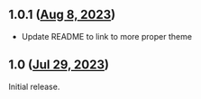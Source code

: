 ## 1.0.1 ([Aug 8, 2023](https://github.com/ramensoftware/windhawk-mods/blob/f960450eb653d48c9ab3177e706b93b59a4e8394/mods/win7-alttab-loader.wh.cpp))

* Update README to link to more proper theme

## 1.0 ([Jul 29, 2023](https://github.com/ramensoftware/windhawk-mods/blob/5f590e1d63e94d5c7a371e0fb0a9374e757531e7/mods/win7-alttab-loader.wh.cpp))

Initial release.
